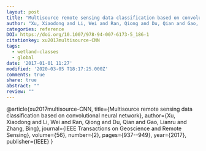 ```yaml
---
layout: post
title: "Multisource remote sensing data classification based on convolutional neural network"
author: "Xu, Xiaodong and Li, Wei and Ran, Qiong and Du, Qian and Gao, Lianru and Zhang, Bing"
categories: reference
DOI: https://doi.org/10.1007/978-94-007-6173-5_186-1
citationkey: xu2017multisource-CNN
tags:
  - wetland-classes
  - global
date: '2017-01-01 11:27'
modified: '2020-03-05 T18:17:25.000Z'
comments: true
share: true
abstract: ""
review: ""
---
```

@article{xu2017multisource-CNN,
  title={Multisource remote sensing data classification based on convolutional neural network},
  author={Xu, Xiaodong and Li, Wei and Ran, Qiong and Du, Qian and Gao, Lianru and Zhang, Bing},
  journal={IEEE Transactions on Geoscience and Remote Sensing},
  volume={56},
  number={2},
  pages={937--949},
  year={2017},
  publisher={IEEE}
}
